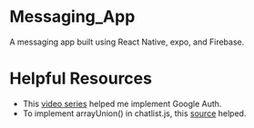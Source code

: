 # Messaging_App

A messaging app built using React Native, expo, and Firebase.

# Helpful Resources

- This [video series](https://www.youtube.com/watch?v=ZcaQJoXY-3Q) helped me implement Google Auth. 
- To implement arrayUnion() in chatlist.js, this [source](https://stackoverflow.com/questions/58186235/fieldvalue-is-undefined) helped.